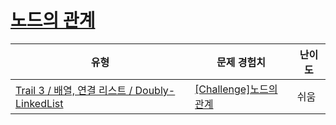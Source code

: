# [노드의 관계](https://en.codetree.ai/trails/complete/curated-cards/challenge-doubly-linked-list-move)

|유형|문제 경험치|난이도|
|---|---|---|
|[Trail 3 / 배열, 연결 리스트 / Doubly-LinkedList](https://www.codetree.ai/trail-info/novice-high/)|[[Challenge]노드의 관계](https://www.codetree.ai/trails/complete/curated-cards/challenge-doubly-linked-list-move/)|쉬움|

